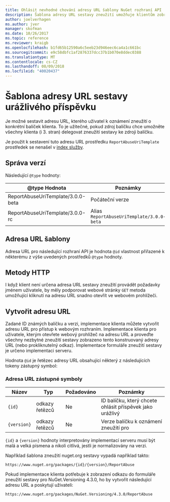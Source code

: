 ```yaml
---
title: Ohlásit nevhodné chování adresy URL šablony NuGet rozhraní API
description: Šablona adresy URL sestavy zneužití umožňuje klientům zobrazit odkaz kliknete v jejich uživatelského rozhraní.
author: joelverhagen
ms.author: jver
manager: skofman
ms.date: 10/26/2017
ms.topic: reference
ms.reviewer: kraigb
ms.openlocfilehash: b1fd65b12590a6c5eeb23d946eec6ca4a1c661bc
ms.sourcegitcommit: e9c58dbfc1af2876337dcc37b1b070e8ddec0388
ms.translationtype: MT
ms.contentlocale: cs-CZ
ms.lasthandoff: 08/09/2018
ms.locfileid: "40020437"
---
```

# <a name="report-abuse-url-template"></a>Šablona adresy URL sestavy urážlivého příspěvku

Je možné sestavit adresu URL, kterého uživatel k oznámení zneužití o konkrétní balíček klienta. To je užitečné, pokud zdroj balíčku chce umožněte všechny klienta (i 3. stran) delegovat zneužití sestavy ke zdroji balíčku.

Je použit k sestavení tuto adresu URL prostředku `ReportAbuseUriTemplate` prostředek se nenašel v [index služby](service-index.md).

## <a name="versioning"></a>Správa verzí

Následující `@type` hodnoty:

@type Hodnota                       | Poznámky
--------------------------------- | -----
ReportAbuseUriTemplate/3.0.0-beta | Počáteční verze
ReportAbuseUriTemplate/3.0.0-rc   | Alias `ReportAbuseUriTemplate/3.0.0-beta`

## <a name="url-template"></a>Adresa URL šablony

Adresa URL pro následující rozhraní API je hodnota `@id` vlastnost přiřazené k některému z výše uvedených prostředků `@type` hodnoty.

## <a name="http-methods"></a>Metody HTTP

I když klient není určena adresa URL sestavy zneužití provádět požadavky jménem uživatele, by měly podporovat webové stránky `GET` metoda umožňující kliknutí na adresu URL snadno otevřít ve webovém prohlížeči.

## <a name="construct-the-url"></a>Vytvořit adresu URL

Zadané ID známých balíčku a verzi, implementace klienta můžete vytvořit adresu URL pro přístup k webovým rozhraním. Implementace klienta pro uživatele, kterým otevřete webový prohlížeč na adresu URL a proveďte všechny nezbytné zneužití sestavy zobrazeno tento konstruovaný adresy URL (nebo prokliknutelný odkaz). Implementace formuláře zneužití sestavy je určeno implementaci serveru.

Hodnota `@id` je řetězec adresy URL obsahující některý z následujících tokeny zástupný symbol:

### <a name="url-placeholders"></a>Adresa URL zástupné symboly

Název        | Typ    | Požadováno | Poznámky
----------- | ------- | -------- | -----
`{id}`      | odkazy řetězců  | Ne       | ID balíčku, který chcete ohlásit příspěvek jako urážlivý
`{version}` | odkazy řetězců  | Ne       | Verze balíčku k oznámení zneužití pro

`{id}` a `{version}` hodnoty interpretovány implementací serveru musí být malá a velká písmena a nikoli citlivá, jestli je normalizovány na verzi.

Například šablona zneužití nuget.org sestavy vypadá například takto:

    https://www.nuget.org/packages/{id}/{version}/ReportAbuse

Pokud implementace klienta potřebuje k zobrazení odkazu do formuláře zneužití sestavy pro NuGet.Versioning 4.3.0, ho by vytvořit následující adresu URL a poskytují uživateli:

    https://www.nuget.org/packages/NuGet.Versioning/4.3.0/ReportAbuse
